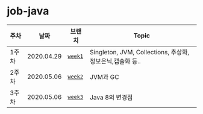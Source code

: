# job-java

|주차|날짜|브랜치|Topic|
|--|--|--|--|
|1주차|2020.04.29|[`week1`](../../tree/week1)|Singleton, JVM, Collections, 추상화,정보은닉,캡슐화 등..|
|2주차|2020.05.06|[`week2`](../../tree/week2)|JVM과 GC|
|3주차|2020.05.06|[`week3`](../../tree/week3)|Java 8의 변경점|
